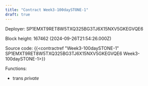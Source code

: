 ```yaml
---
title: "Contract Week3-100daySTONE-1"
draft: true
---
```

Deployer: SP1EMXT9RET8W5TXQ325BG3TJ6X15NXV5GKEGVQE6


 



Block height: 167462 (2024-09-26T21:54:26.000Z)

Source code: {{<contractref "Week3-100daySTONE-1" SP1EMXT9RET8W5TXQ325BG3TJ6X15NXV5GKEGVQE6 Week3-100daySTONE-1>}}

Functions:

* trans _private_
